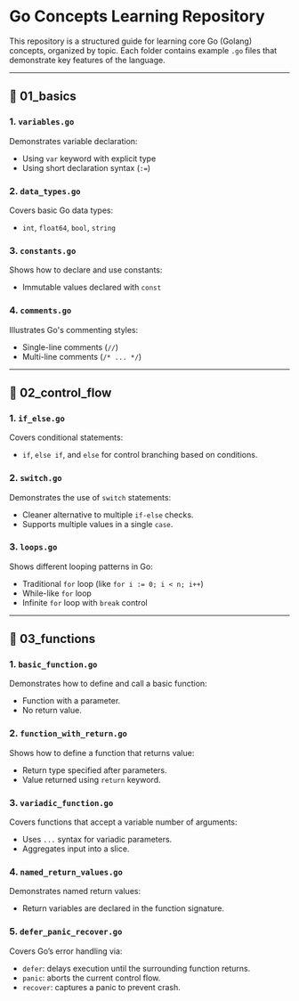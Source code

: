 # Go Concepts Learning Repository

This repository is a structured guide for learning core Go (Golang) concepts, organized by topic. Each folder contains example `.go` files that demonstrate key features of the language.

---

## 📁 01_basics

### 1. `variables.go`
Demonstrates variable declaration:
- Using `var` keyword with explicit type
- Using short declaration syntax (`:=`)

### 2. `data_types.go`
Covers basic Go data types:
- `int`, `float64`, `bool`, `string`

### 3. `constants.go`
Shows how to declare and use constants:
- Immutable values declared with `const`

### 4. `comments.go`
Illustrates Go's commenting styles:
- Single-line comments (`//`)
- Multi-line comments (`/* ... */`)

---

## 📁 02_control_flow

### 1. `if_else.go`
Covers conditional statements:
- `if`, `else if`, and `else` for control branching based on conditions.

### 2. `switch.go`
Demonstrates the use of `switch` statements:
- Cleaner alternative to multiple `if-else` checks.
- Supports multiple values in a single `case`.

### 3. `loops.go`
Shows different looping patterns in Go:
- Traditional `for` loop (like `for i := 0; i < n; i++`)
- While-like `for` loop
- Infinite `for` loop with `break` control

---
## 📁 03_functions

### 1. `basic_function.go`  
Demonstrates how to define and call a basic function:  
- Function with a parameter.  
- No return value.

### 2. `function_with_return.go`  
Shows how to define a function that returns  value:  
- Return type specified after parameters.  
- Value returned using `return` keyword.

### 3. `variadic_function.go`  
Covers functions that accept a variable number of arguments:  
- Uses `...` syntax for variadic parameters.  
- Aggregates input into a slice.

### 4. `named_return_values.go`  
Demonstrates named return values:  
- Return variables are declared in the function signature.  

### 5. `defer_panic_recover.go`  
Covers Go’s error handling via:  
- `defer`: delays execution until the surrounding function returns.  
- `panic`: aborts the current control flow.  
- `recover`: captures a panic to prevent crash.

